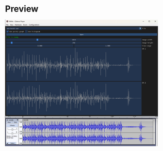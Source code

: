 # Preview

<p align="center">
  <img src="https://github.com/MultiPain/Gideros_examples/blob/f7460712ca57744a9f5c79be94cbe9969272a993/WAVe%20visualizer/example.png">
</p>
